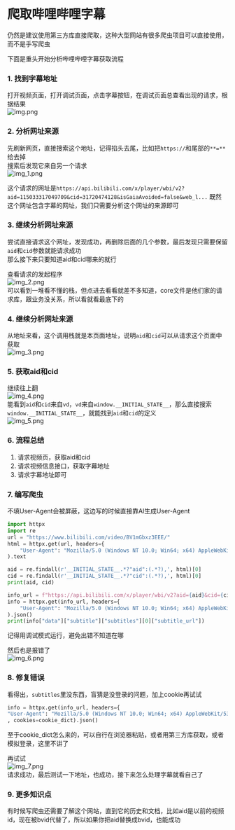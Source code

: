 # 爬取哔哩哔哩字幕
仍然是建议使用第三方库直接爬取，这种大型网站有很多爬虫项目可以直接使用，而不是手写爬虫

下面是重头开始分析哔哩哔哩字幕获取流程

### 1. 找到字幕地址
打开视频页面，打开调试页面，点击字幕按钮，在调试页面总查看出现的请求，根据结果  
![img.png](爬取哔哩哔哩字幕_imgs/img.png)  

### 2. 分析网址来源
先刷新网页，直接搜索这个地址，记得掐头去尾，比如把`https://`和尾部的`**=**`给去掉  
搜索后发现它来自另一个请求  
![img_1.png](爬取哔哩哔哩字幕_imgs/img_1.png)  

这个请求的网址是`https://api.bilibili.com/x/player/wbi/v2?aid=115033317049709&cid=31720474128&isGaiaAvoided=false&web_l...`
既然这个网址包含字幕的网址，我们只需要分析这个网址的来源即可

### 3. 继续分析网址来源
尝试直接请求这个网址，发现成功，再删除后面的几个参数，最后发现只需要保留`aid`和`cid`参数就能请求成功  
那么接下来只要知道aid和cid哪来的就行

查看请求的发起程序  
![img_2.png](爬取哔哩哔哩字幕_imgs/img_2.png)    
可以看到一堆看不懂的栈，但点进去看看就差不多知道，core文件是他们家的请求库，跟业务没关系，所以看就看最底下的

### 4. 继续分析网址来源
从地址来看，这个调用栈就是本页面地址，说明`aid`和`cid`可以从请求这个页面中获取  
![img_3.png](爬取哔哩哔哩字幕_imgs/img_3.png)  


### 5. 获取aid和cid
继续往上翻  
![img_4.png](爬取哔哩哔哩字幕_imgs/img_4.png)  
能看到`aid`和`cid`来自`vd`，`vd`来自`window.__INITIAL_STATE__`，那么直接搜索`window.__INITIAL_STATE__`，就能找到`aid`和`cid`的定义  
![img_5.png](爬取哔哩哔哩字幕_imgs/img_5.png)  


### 6. 流程总结
1. 请求视频页，获取aid和cid
2. 请求视频信息接口，获取字幕地址
3. 请求字幕地址即可


### 7. 编写爬虫
不填User-Agent会被屏蔽，这边写的时候直接靠AI生成User-Agent
```python
import httpx
import re
url = "https://www.bilibili.com/video/BV1mGbxz3EEE/"
html = httpx.get(url, headers={
    "User-Agent": "Mozilla/5.0 (Windows NT 10.0; Win64; x64) AppleWebKit/537.36 (KHTML, like Gecko) Chrome/89.0.4389.90 Safari/537.36 Edg/89.0.774.54"}
).text

aid = re.findall(r'__INITIAL_STATE__.*?"aid":(.*?),', html)[0]
cid = re.findall(r'__INITIAL_STATE__.*?"cid":(.*?),', html)[0]
print(aid, cid)

info_url = f"https://api.bilibili.com/x/player/wbi/v2?aid={aid}&cid={cid}"
info = httpx.get(info_url, headers={
    "User-Agent": "Mozilla/5.0 (Windows NT 10.0; Win64; x64) AppleWebKit/537.36 (KHTML, like Gecko) Chrome/89.0.4389.90 Safari/537.36 Edg/89.0.774.54"}
).json()
print(info["data"]["subtitle"]["subtitles"][0]["subtitle_url"])
```
记得用调试模式运行，避免出错不知道在哪

然后也是报错了  
![img_6.png](爬取哔哩哔哩字幕_imgs/img_6.png)  


### 8. 修复错误
看得出，`subtitles`里没东西，盲猜是没登录的问题，加上cookie再试试  
```python
info = httpx.get(info_url, headers={
"User-Agent": "Mozilla/5.0 (Windows NT 10.0; Win64; x64) AppleWebKit/537.36 (KHTML, like Gecko) Chrome/89.0.4389.90 Safari/537.36 Edg/89.0.774.54"}
, cookies=cookie_dict).json()
```
至于cookie_dict怎么来的，可以自行在浏览器粘贴，或者用第三方库获取，或者模拟登录，这里不讲了

再试试  
![img_7.png](爬取哔哩哔哩字幕_imgs/img_7.png)  
请求成功，最后测试一下地址，也成功，接下来怎么处理字幕就看自己了


### 9. 更多知识点
有时候写爬虫还需要了解这个网站，直到它的历史和文档，比如aid是以前的视频id，现在被bvid代替了，所以如果你把aid替换成bvid，也能成功
